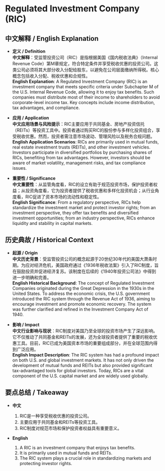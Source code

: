 # Regulated Investment Company (RIC)

## 中文解释 / English Explanation

* **定义 / Definition**  
  **中文解释**：受监管投资公司（RIC）是指根据美国《国内税收法典》（Internal Revenue Code）第M章规定，符合特定条件并享受税收优惠的投资公司。这类公司必须将其大部分收入分配给股东，以避免在公司层面缴纳所得税。核心概念包括收入分配、税收优惠和合规性。  
  **English Explanation**: A Regulated Investment Company (RIC) is an investment company that meets specific criteria under Subchapter M of the U.S. Internal Revenue Code, allowing it to enjoy tax benefits. Such companies must distribute most of their income to shareholders to avoid corporate-level income tax. Key concepts include income distribution, tax advantages, and compliance.

* **应用 / Application**  
  **中文应用场景与风险提示**：RIC主要应用于共同基金、房地产投资信托（REITs）等投资工具中。投资者通过购买RIC的股份参与多样化投资组合，享受税收优惠。然而，投资者需注意市场波动、管理风险以及税务合规问题。  
  **English Application Scenarios**: RICs are primarily used in mutual funds, real estate investment trusts (REITs), and other investment vehicles. Investors participate in diversified portfolios by purchasing shares of RICs, benefiting from tax advantages. However, investors should be aware of market volatility, management risks, and tax compliance issues.

* **重要性 / Significance**  
  **中文重要性**：从监管角度看，RIC的设立有助于规范投资市场，保护投资者权益；从投资角度看，它为投资者提供了税收优惠和多样化投资机会；从行业角度看，RIC促进了资本市场的流动性和稳定性。  
  **English Significance**: From a regulatory perspective, RICs help standardize the investment market and protect investor rights; from an investment perspective, they offer tax benefits and diversified investment opportunities; from an industry perspective, RICs enhance liquidity and stability in capital markets.

## 历史典故 / Historical Context

* **起源 / Origin**  
  **中文历史背景**：受监管投资公司的概念起源于20世纪30年代的美国大萧条时期。为应对经济危机，美国政府通过《1936年税收法案》引入了RIC制度，旨在鼓励投资并促进经济复苏。该制度在后续的《1940年投资公司法》中得到进一步明确和完善。  
  **English Historical Background**: The concept of Regulated Investment Companies originated during the Great Depression in the 1930s in the United States. To address the economic crisis, the U.S. government introduced the RIC system through the Revenue Act of 1936, aiming to encourage investment and promote economic recovery. The system was further clarified and refined in the Investment Company Act of 1940.

* **影响 / Impact**  
  **中文行业影响与现状**：RIC制度对美国乃至全球的投资市场产生了深远影响。它不仅推动了共同基金和REITs的发展，还为全球投资者提供了重要的税收优惠工具。目前，RIC已成为美国资本市场的重要组成部分，并在全球范围内得到广泛应用。  
  **English Impact Description**: The RIC system has had a profound impact on both U.S. and global investment markets. It has not only driven the development of mutual funds and REITs but also provided significant tax-advantaged tools for global investors. Today, RICs are a vital component of the U.S. capital market and are widely used globally.

## 要点总结 / Takeaway

* **中文**  
  1. RIC是一种享受税收优惠的投资公司。
  2. 主要应用于共同基金和REITs等投资工具。
  3. RIC制度对规范市场和保护投资者权益具有重要意义。

* **English**  
  1. A RIC is an investment company that enjoys tax benefits.
  2. It is primarily used in mutual funds and REITs.
  3. The RIC system plays a crucial role in standardizing markets and protecting investor rights.